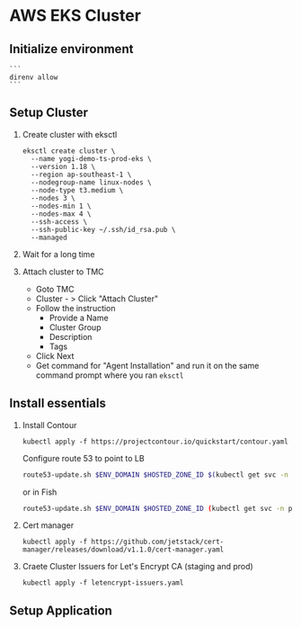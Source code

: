 # AWS EKS Cluster

## Initialize environment

    ```
    direnv allow
    ```

## Setup Cluster
1.  Create cluster with eksctl

    ```
    eksctl create cluster \
      --name yogi-demo-ts-prod-eks \
      --version 1.18 \
      --region ap-southeast-1 \
      --nodegroup-name linux-nodes \
      --node-type t3.medium \
      --nodes 3 \
      --nodes-min 1 \
      --nodes-max 4 \
      --ssh-access \
      --ssh-public-key ~/.ssh/id_rsa.pub \
      --managed
    ```
1.  Wait for a long time

1.  Attach cluster to TMC
    - Goto TMC 
    - Cluster - > Click "Attach Cluster"
    - Follow the instruction
        - Provide a Name
        - Cluster Group
        - Description
        - Tags
    - Click Next
    - Get command for "Agent Installation"  and run it on the same command prompt where you ran `eksctl`
    

## Install essentials

1.  Install Contour
    ```
    kubectl apply -f https://projectcontour.io/quickstart/contour.yaml
    ```

    Configure route 53 to point to LB
    ```bash
    route53-update.sh $ENV_DOMAIN $HOSTED_ZONE_ID $(kubectl get svc -n projectcontour envoy -o "jsonpath={.status.loadBalancer.ingress[0].hostname}")
    ```
    or in Fish
    ```bash
    route53-update.sh $ENV_DOMAIN $HOSTED_ZONE_ID (kubectl get svc -n projectcontour envoy -o "jsonpath={.status.loadBalancer.ingress[0].hostname}")
    ```

1.  Cert manager
    ```
    kubectl apply -f https://github.com/jetstack/cert-manager/releases/download/v1.1.0/cert-manager.yaml
    ```

1.  Craete Cluster Issuers for Let's Encrypt CA (staging and prod)
    ```
    kubectl apply -f letencrypt-issuers.yaml
    ```


## Setup Application
